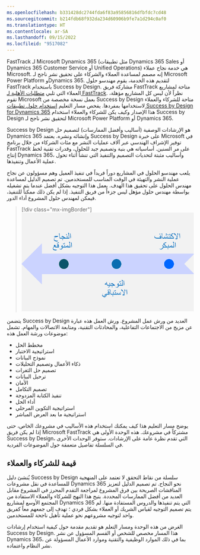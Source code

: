 ```yaml
---
ms.openlocfilehash: b331428dc2744fda6f83a95856816dfbfdc7cd48
ms.sourcegitcommit: b214fdb68f932da234d60906b9fe7a1d294c0af0
ms.translationtype: HT
ms.contentlocale: ar-SA
ms.lasthandoff: 09/15/2022
ms.locfileid: "9517082"
---
```

FastTrack لـ Microsoft Dynamics ‏365 (مثل تطبيقات Dynamics 365 Sales أو Dynamics 365 Customer Service أو Unified Operations) هي خدمة نجاح عملاء Microsoft. إنه مصمم لمساعدة العملاء والشركاء على تحقيق نشر ناجح لـ Microsoft Power Platform وDynamics 365. لتقديم هذه الخدمة، يقوم مهندسو حلول FastTrack باستخدام Success by Design. مشاركة فريق FastTrack متاحة لمشاريع العملاء التي تلبي [متطلبات الأهلية لـ FastTrack](/dynamics365/get-started/fasttrack/customer-engagement/microsoft-fasttrack-dynamics-365?azure-portal=true). نظراً لأن ليس كل المشاريع مؤهلة، تقوم Microsoft بعمل نسخة مخصصة من Success by Design متاحة للشركاء والعملاء لاستخدامها بمفردها. يفحص مسار التعليم [استخدام حلول تطبيقات Success by Design for Dynamics 365](/training/paths/use-success-design/?azure-portal=true) هذا الإصدار وكيف يكن للشركاء والعملاء استخدام Success by Design لتحقيق نشر ناجح لـ Microsoft Power Platform أو Dynamics 365.

Success by Design هو الإرشادات الوصفية (أساليب وأفضل الممارسات) لتصميم حل Dynamics 365 وإنشائه ونشره. يعتمد Success by Design على خبرة Microsoft في توفير الإشراف الهندسي عبر آلاف عمليات النشر مع مئات الشركاء من خلال برنامج FastTrack على مر السنين. أساسياته هي بنية وتصميم جيد للحلول، وقدرات تقنية لخط إنتاج Dynamics 365، وأساليب مثبتة لتحديات التصميم والتنفيذ التي تنشأ أثناء تحول عملية الأعمال وتنفيذها.

يلعب مهندسو الحلول في المشاريع دوراً فريداً في تنفيذ العميل وهم مسؤولون عن نجاح عملية النشر والتهيئة في الوقت المناسب للمستخدمين. تم تصميم الدليل لمساعدة مهندس الحلول على تحقيق هذا الهدف. يعمل هذا التوجيه بشكل أفضل عندما يتم تشغيله بواسطة مهندس حلول مؤهل ليس جزءاً من فريق التنفيذ.
إذا لم يكن ذلك ممكناً للتنفيذ، فيمكن لمهندس حلول المشروع أداء الدور.

> [!div class="mx-imgBorder"]
> [![لقطة شاشة لمخطط لعملية مهندسي الحلول.](../media/process-c.png)](../media/process-c.png#lightbox)

يتضمن Success by Design العديد من ورش عمل المشروع. ورش العمل هذه عبارة عن مزيج من الاجتماعات التفاعلية، والمحادثات التقنية، ومتابعة الاتصالات والمهام. تشمل موضوعات ورشة العمل هذه:

- مخطط الحل
- استراتيجية الاختبار
- نموذج البيانات
- ذكاء الأعمال وتصميم التحليلات
- تصميم حل الثغرات
- ترحيل البيانات
- الأمان
- تصميم التكامل
- تنفيذ الكتابة المزدوجة
- أداء الحل
- استراتيجية التكوين المرحلي
- استراتيجية ما بعد العرض المباشر

يوضح مسار التعليم هذا كيف يمكنك استخدام هذه الأساليب في مشروعك الخاص، حتى إذا لم يكن فريق Microsoft FastTrack مشتركاً في مشروعك. هذه الوحدة الأولى هي Success by Design، التي تقدم نظرة عامة على الإرشادات. ستوفر الوحدات الأخرى في السلسلة تفاصيل متعمقة حول الموضوعات الفردية.

## <a name="value-for-partners-and-customers"></a>قيمة للشركاء والعملاء

يُنشئ دليل Success by Design سلسلة من نقاط التحقق لا تعتمد على المنهجية للمساعدة في نقل مشروعات Dynamics 365 نحو النجاح. تم تصميم الدليل لتعزيز المناقشات الصريحة بين فرق المشروع لمراجعة التقدم المحرز في المشروع مقابل العديد من أفضل الممارسات المحددة. يتيح هذا النهج للشركاء والعملاء الاستفادة من المجتمع الأوسع لمشاريع Dynamics 365 التي يتم تنفيذها والدروس المستفادة منها. لم يتم تصميم التوجيه لقياس الشريك أو العملاء بشكل فردي ؛ تهدف إلى جمعهم معاً كفريق واحد لتوجيه مشروعهم نحو عملية تأهيل ناجحة للمستخدمين.

الغرض من هذه الوحدة ومسار التعلم هو تقديم مقدمة حول كيفية استخدام إرشادات Success by Design. هذا المسار مخصص للشخص أو القسم المسؤول عن نشر Dynamics 365، بما في ذلك الموارد الوظيفية والتقنية وموارد الأعمال المسؤولة عن نشر النظام واعتماده.
